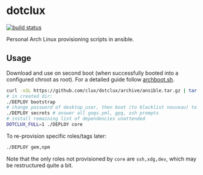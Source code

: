 # dotclux
[![build status](https://secure.travis-ci.org/clux/dotclux.svg)](http://travis-ci.org/clux/dotclux)

Personal Arch Linux provisioning scripts in ansible.

## Usage
Download and use on second boot (when successfully booted into a configured chroot as root).
For a detailed guide follow [archboot.sh](./archboot.sh).

```sh
curl -sSL https://github.com/clux/dotclux/archive/ansible.tar.gz | tar xz
# in created dir:
./DEPLOY bootstrap
# change password of desktop_user, then boot (to blacklist nouveau) to an X desktop
./DEPLOY secrets # answer all gogs.yml, gpg, ssh prompts
# install remaining list of dependencies unattended
DOTCLUX_FULL=1 ./DEPLOY core
```

To re-provision specific roles/tags later:

```sh
./DEPLOY gem,npm
```

Note that the only roles not provisioned by `core` are `ssh,xdg,dev`, which may be restructured quite a bit.
